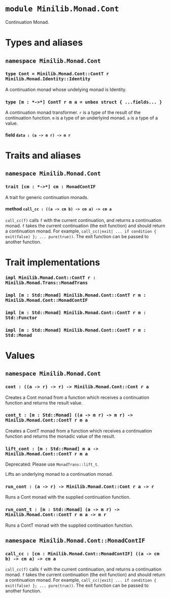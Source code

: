 # `module Minilib.Monad.Cont`

Continuation Monad.

# Types and aliases

## `namespace Minilib.Monad.Cont`

### `type Cont = Minilib.Monad.Cont::ContT r Minilib.Monad.Identity::Identity`

A continuation monad whose undelying monad is Identity.

### `type [m : *->*] ContT r m a = unbox struct { ...fields... }`

A continuation monad transformer.
`r` is a type of the result of the continuation function.
`m` is a type of an underlyind monad.
`a` is a type of a value.

#### field `data : (a -> m r) -> m r`

# Traits and aliases

## `namespace Minilib.Monad.Cont`

### `trait [cm : *->*] cm : MonadContIF`

A trait for generic continuation  monads.

#### method `call_cc : ((a -> cm b) -> cm a) -> cm a`

`call_cc(f)` calls `f` with the current continuation, and returns a continuation monad.
`f` takes the current continuation (the exit function) and should return a continuation monad.
For example, `call_cc(|exit| ... if condition { exit(false) }; ... pure(true))`.
The exit function can be passed to another function.

# Trait implementations

### `impl Minilib.Monad.Cont::ContT r : Minilib.Monad.Trans::MonadTrans`

### `impl [m : Std::Monad] Minilib.Monad.Cont::ContT r m : Minilib.Monad.Cont::MonadContIF`

### `impl [m : Std::Monad] Minilib.Monad.Cont::ContT r m : Std::Functor`

### `impl [m : Std::Monad] Minilib.Monad.Cont::ContT r m : Std::Monad`

# Values

## `namespace Minilib.Monad.Cont`

### `cont : ((a -> r) -> r) -> Minilib.Monad.Cont::Cont r a`

Creates a Cont monad from a function which receives a continuation function and returns the result value.

### `cont_t : [m : Std::Monad] ((a -> m r) -> m r) -> Minilib.Monad.Cont::ContT r m a`

Creates a ContT monad from a function which receives a continuation function and returns the monadic value of the result.

### `lift_cont : [m : Std::Monad] m a -> Minilib.Monad.Cont::ContT r m a`

Deprecated: Please use `MonadTrans::lift_t`.

Lifts an underlying monad to a continuation monad.

### `run_cont : (a -> r) -> Minilib.Monad.Cont::Cont r a -> r`

Runs a Cont monad with the supplied continuation function.

### `run_cont_t : [m : Std::Monad] (a -> m r) -> Minilib.Monad.Cont::ContT r m a -> m r`

Runs a ContT monad with the supplied continuation function.

## `namespace Minilib.Monad.Cont::MonadContIF`

### `call_cc : [cm : Minilib.Monad.Cont::MonadContIF] ((a -> cm b) -> cm a) -> cm a`

`call_cc(f)` calls `f` with the current continuation, and returns a continuation monad.
`f` takes the current continuation (the exit function) and should return a continuation monad.
For example, `call_cc(|exit| ... if condition { exit(false) }; ... pure(true))`.
The exit function can be passed to another function.